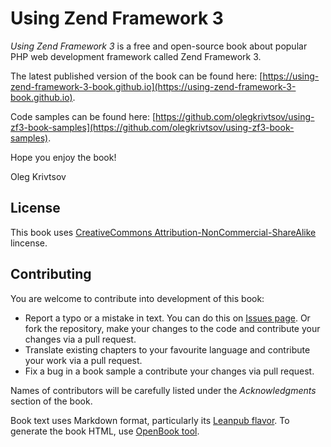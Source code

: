 # Using Zend Framework 3

*Using Zend Framework 3* is a free and open-source book about popular PHP web development framework called
Zend Framework 3.

The latest published version of the book can be found here: 
[https://using-zend-framework-3-book.github.io](https://using-zend-framework-3-book.github.io).

Code samples can be found here: 
[https://github.com/olegkrivtsov/using-zf3-book-samples](https://github.com/olegkrivtsov/using-zf3-book-samples).

Hope you enjoy the book!

Oleg Krivtsov

## License

This book uses [CreativeCommons Attribution-NonCommercial-ShareAlike](https://creativecommons.org/licenses/by-nc-sa/4.0/) lincense.

## Contributing

You are welcome to contribute into development of this book:
  * Report a typo or a mistake in text. You can do this on [Issues page](https://github.com/olegkrivtsov/using-zend-framework-3-book/issues). 
    Or fork the repository, make your changes to the code and contribute your changes via a pull request.
  * Translate existing chapters to your favourite language and contribute your work via a pull request.
  * Fix a bug in a book sample a contribute your changes via pull request.

Names of contributors will be carefully listed under the *Acknowledgments* section of the book.
  
Book text uses Markdown format, particularly its [Leanpub flavor](https://leanpub.com/help/manual). 
To generate the book HTML, use [OpenBook tool](https://github.com/olegkrivtsov/openbook).
